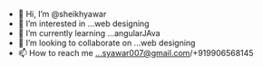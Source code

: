 - 👋 Hi, I’m @sheikhyawar
- 👀 I’m interested in ...web designing 
- 🌱 I’m currently learning ...angularJAva
- 💞️ I’m looking to collaborate on ...web designing
- 📫 How to reach me ...syawar007@gmail.com/+919906568145

<!---
sheikhyawar/sheikhyawar is a ✨ special ✨ repository because its `README.md` (this file) appears on your GitHub profile.
You can click the Preview link to take a look at your changes.
--->
